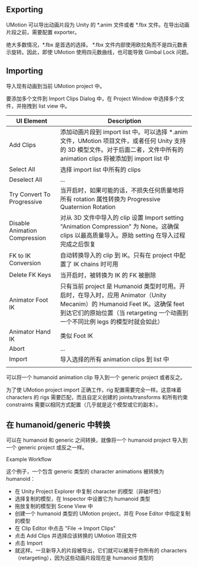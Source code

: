 ## Exporting

UMotion 可以导出动画片段为 Unity 的 *.anim 文件或者 *.fbx 文件。在导出动画片段之前，需要配置 exporter。

绝大多数情况，*.fbx 是首选的选择。 *.fbx 文件内部使用欧拉角而不是四元数表示旋转。因此，即使 UMotion 使用四元数曲线，也可能导致 Gimbal Lock 问题。

## Importing

导入现有动画到当前 UMotion project 中。

要添加多个文件到 Import Clips Dialog 中，在 Project Window 中选择多个文件，并拖拽到 list view 中。

| UI Element | Description |
| --- | --- |
| Add Clips | 添加动画片段到 import list 中。可以选择 *.anim 文件，UMotion 项目文件，或者任何 Unity 支持的 3D 模型文件。对于后面二者，文件中所有的 animation clips 将被添加到 import list 中 |
| Select All | 选择 import list 中所有的 clips |
| Deselect All | ... |
| Try Convert To Progressive | 当开启时，如果可能的话，不损失任何质量地将所有 rotation 属性转换为 Progressive Quaternion Rotation |
| Disable Animation Compression | 对从 3D 文件中导入的 clip 设置 Import setting "Animation Compression" 为 None。这确保 clips 以最高质量导入。原始 setting 在导入过程完成之后恢复 |
| FK to IK Conversion | 自动转换导入的 clip 到 IK。只有在 project 中配置了 IK chains 时可用 |
| Delete FK Keys | 当开启时，被转换为 IK 的 FK 被删除 |
| Animator Foot IK | 只有当前 project 是 Humanoid 类型时可用。开启时，在导入时，应用 Animator（Unity Mecanim）的 Humanoid Feet IK。这确保 feet 到达它们的原始位置（当 retargeting 一个动画到一个不同比例 legs 的模型时就会如此） |
| Animator Hand IK | 类似 Foot IK |
| Abort | ... |
| Import | 导入选择的所有 animation clips 到 list 中 | 
| | |

可以将一个 humanoid animation clip 导入到一个 generic project 或者反之。

为了使 UMotion project import 正确工作，rig 配置需要完全一样。这意味着 characters 的 rigs 需要匹配，而且自定义创建的 joints/transforms 和所有约束 constraints 需要以相同方式配置（几乎就是这个模型或它的副本）。

## 在 humanoid/generic 中转换

可以在 humanoid 和 generic 之间转换，就像将一个 humanoid project 导入到一个 generic project 或反之一样。

Example Workflow

这个例子，一个包含 generic 类型的 character animations 被转换为 humanoid：

- 在 Unity Project Explorer 中复制 character 的模型（非破坏性）
- 选择复制的模型，在 Inspector 中设置它为 humanoid 类型
- 拖放复制的模型到 Scene View 中
- 创建一个 humanoid 类型的 UMotion project，并在 Pose Editor 中指定复制的模型
- 在 Clip Editor 中点击 "File -> Import Clips"
- 点击 Add Clips 并选择应该转换的 UMotion 项目文件
- 点击 Import
- 就这样。一旦新导入的片段被导出，它们就可以被用于你所有的 characters（retargeting），因为这些动画片段现在是 humanoid 类型的
